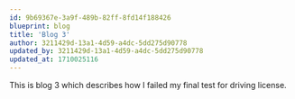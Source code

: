 ```yaml
---
id: 9b69367e-3a9f-489b-82ff-8fd14f188426
blueprint: blog
title: 'Blog 3'
author: 3211429d-13a1-4d59-a4dc-5dd275d90778
updated_by: 3211429d-13a1-4d59-a4dc-5dd275d90778
updated_at: 1710025116
---
```

This is blog 3 which describes how I failed my final test for driving license.